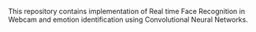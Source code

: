 This repository contains implementation of Real time Face Recognition in Webcam and emotion identification using Convolutional Neural Networks.
